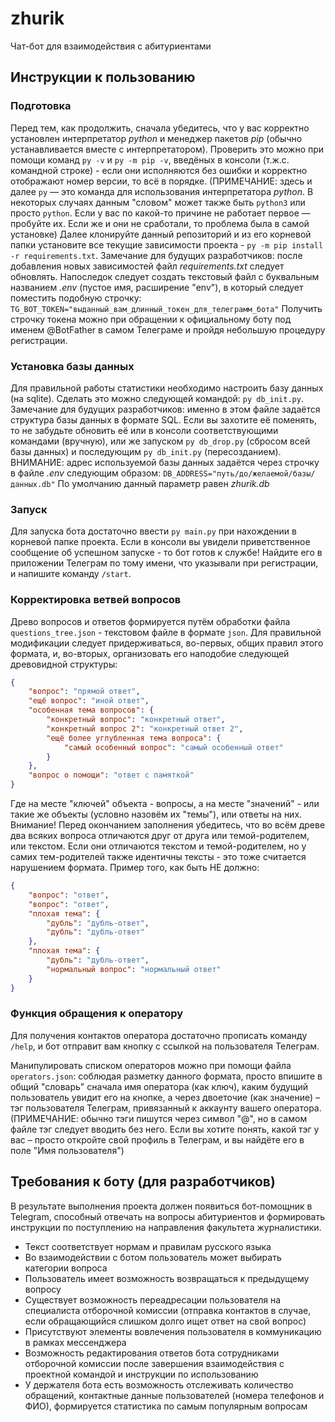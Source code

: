 # zhurik

Чат-бот для взаимодействия с абитуриентами 

## Инструкции к пользованию

### Подготовка 

Перед тем, как продолжить, сначала убедитесь, что у вас корректно установлен интерпретатор *python* и менеджер пакетов *pip* (обычно устанавливается вместе с интерпретатором).
Проверить это можно при помощи команд `py -v` и `py -m pip -v`, введёных в консоли (т.ж.с. командной строке) - если они исполняются без ошибки и корректно отображают номер версии, то всё в порядке. (ПРИМЕЧАНИЕ: здесь и далее `py` — это команда для использования интерпретатора *python*. В некоторых случаях данным "словом" может также быть `python3` или просто `python`. Если у вас по какой-то причине не работает первое — пробуйте их. Если же и они не сработали, то проблема была в самой установке)
Далее клонируйте данный репозиторий и из его корневой папки установите все текущие зависимости проекта - `py -m pip install -r requirements.txt`. Замечание для будущих разработчиков: после добавления новых зависимостей файл *requirements.txt* следует обновлять.
Напоследок следует создать текстовый файл с буквальным названием *.env* (пустое имя, расширение "env"), в который следует поместить подобную строчку:
`TG_BOT_TOKEN="выданный_вам_длинный_токен_для_телеграмм_бота"`
Получить строчку токена можно при обращении к официальному боту под именем @BotFather в самом Телеграме и пройдя небольшую процедуру регистрации. 

### Установка базы данных

Для правильной работы статистики необходимо настроить базу данных (на sqlite). Сделать это можно следующей командой: `py db_init.py`.
Замечание для будущих разработчиков: именно в этом файле задаётся структура базы данных в формате SQL. Если вы захотите её поменять, то не забудьте обновить её или в консоли соответствующими командами (вручную), или же запуском `py db_drop.py` (сбросом всей базы данных) и последующим `py db_init.py` (пересозданием).
ВНИМАНИЕ: адрес используемой базы данных задаётся через строчку в файле *.env* следующим образом:
`DB_ADDRESS="путь/до/желаемой/базы/данных.db"`
По умолчанию данный параметр равен *zhurik.db*

### Запуск

Для запуска бота достаточно ввести `py main.py` при нахождении в корневой папке проекта. Если в консоли вы увидели приветственное сообщение об успешном запуске - то бот готов к службе! Найдите его в приложении Телеграм по тому имени, что указывали при регистрации, и напишите команду `/start`.

### Корректировка ветвей вопросов

Древо вопросов и ответов формируется путём обработки файла `questions_tree.json` - текстовом файле в формате `json`.
Для правильной модификации следует придерживаться, во-первых, общих правил этого формата, и, во-вторых, организовать его наподобие следующей древовидной структуры:
```json
{
    "вопрос": "прямой ответ",
    "ещё вопрос": "иной ответ",
    "особенная тема вопросов": {
        "конкретный вопрос": "конкретный ответ",
        "конкретный вопрос 2": "конкретный ответ 2",
        "ещё более углубленная тема вопроса": {
            "самый особенный вопрос": "самый особенный ответ"
        }
    },
    "вопрос о помощи": "ответ с памяткой"
}
```
Где на месте "ключей" объекта - вопросы, а на месте "значений" - или такие же объекты (условно назовём их "темы"), или ответы на них.
Внимание! Перед окончанием заполнения убедитесь, что во всём древе два всяких вопроса отличаются друг от друга или темой-родителем, или текстом. Если они отличаются текстом и темой-родителем, но у самих тем-родителей также идентичны тексты - это тоже считается нарушением формата.
Пример того, как быть НЕ должно:
```json
{
    "вопрос": "ответ",
    "вопрос": "ответ",
    "плохая тема": {
        "дубль": "дубль-ответ",
        "дубль": "дубль-ответ"
    },
    "плохая тема": {
        "дубль": "дубль-ответ",
        "нормальный вопрос": "нормальный ответ"
    }
}
```

### Функция обращения к оператору

Для получения контактов оператора достаточно прописать команду `/help`, и бот отправит вам кнопку с ссылкой на пользователя Телеграм.

Манипулировать списком операторов можно при помощи файла `operators.json`: соблюдая разметку данного формата, просто впишите в общий "словарь" сначала имя оператора (как ключ), каким будущий пользователь увидит его на кнопке, а через двоеточие (как значение) – тэг пользователя Телеграм, привязанный к аккаунту вашего оператора. (ПРИМЕЧАНИЕ: обычно тэги пишутся через символ "@", но в самом файле тэг следует вводить без него. Если вы хотите понять, какой тэг у вас – просто откройте свой профиль в Телеграм, и вы найдёте его в поле "Имя пользователя")

## Требования к боту (для разработчиков)

В результате выполнения проекта должен появиться бот-помощник в Telegram, способный отвечать на вопросы абитуриентов и формировать инструкции по поступлению на направления факультета журналистики.

- Текст соответствует нормам и правилам русского языка
- Во взаимодействии с ботом пользователь может выбирать категории вопроса
- Пользователь имеет возможность возвращаться к предыдущему вопросу
- Существует возможность переадресации пользователя на специалиста отборочной комиссии (отправка контактов в случае, если обращающийся слишком долго ищет ответ на свой вопрос)
- Присутствуют элементы вовлечения пользователя в коммуникацию в рамках мессенджера
- Возможность редактирования ответов бота сотрудниками отборочной комиссии после завершения взаимодействия с проектной командой и инструкции по использованию
- У держателя бота есть возможность отслеживать количество обращений, контактные данные пользователей (номера телефонов и ФИО), формируется статистика по самым популярным вопросам
